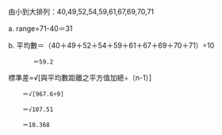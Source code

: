 由小到大排列：40,49,52,54,59,61,67,69,70,71

a.   range=71-40＝31

b.   平均數＝（40＋49＋52＋54＋59＋61＋67＋69＋70＋71）÷10
  
           ＝59.2

   標準差=√[與平均數距離之平方值加總÷（n-1）]
     
        ＝√[967.6÷9]
        
        ＝√107.51
        
        ＝10.368
    

